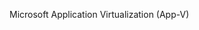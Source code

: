 <Token xmlns:xlink="http://www.w3.org/1999/xlink">Microsoft Application Virtualization (App-V)</Token>